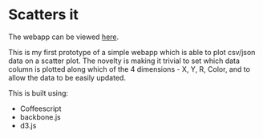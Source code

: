 # Scatters it

The webapp can be viewed [here](scattersit.herokuapp.com).

This is my first prototype of a simple webapp which is able to plot csv/json
data on a scatter plot. The novelty is making it trivial to set which data
column is plotted along which of the 4 dimensions - X, Y, R, Color, and to
allow the data to be easily updated.

This is built using:

- Coffeescript
- backbone.js
- d3.js
